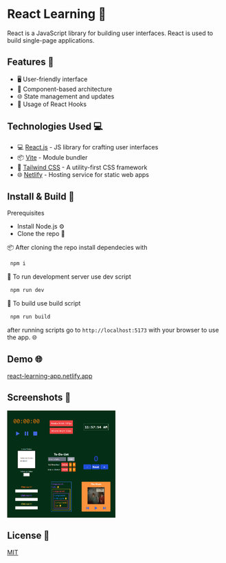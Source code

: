 # React Learning 📘

React is a JavaScript library for building user interfaces. React is used to build single-page applications.

## Features 🌟

- 🖥️ User-friendly interface
- 🧩 Component-based architecture
- 🌐 State management and updates
- 🚀 Usage of React Hooks


## Technologies Used 💻

- 💻 [React.js](https://reactjs.org/) - JS library for crafting user interfaces
- 📦 [Vite](https://vitejs.dev/) - Module bundler
- 🎨 [Tailwind CSS](https://tailwindcss.com/) - A utility-first CSS framework
- 🌐 [Netlify](https://www.netlify.com/) - Hosting service for static web apps


## Install & Build 🔧

Prerequisites

- Install Node.js ⚙️
- Clone the repo 🔄

📦 After cloning the repo install dependecies with



 ```sh 
  npm i
```
📡 To run development server use dev script
 ```sh 
  npm run dev
```
🔧 To build use build script
 ```sh 
  npm run build
```
after running scripts go to `http://localhost:5173` with your browser to use the app. 🌐

  ## Demo  🌐
 [react-learning-app.netlify.app](https://react-learning-rctl.netlify.app) 


## Screenshots 📸
<div style="display: flex; flex-direction: row;">
    <img src="screenshots/react-learning-photo.png" alt="Home Page" style="width: 50%; margin-right: 4%;">
</div>


## License 📄

[MIT](https://choosealicense.com/licenses/mit/)
